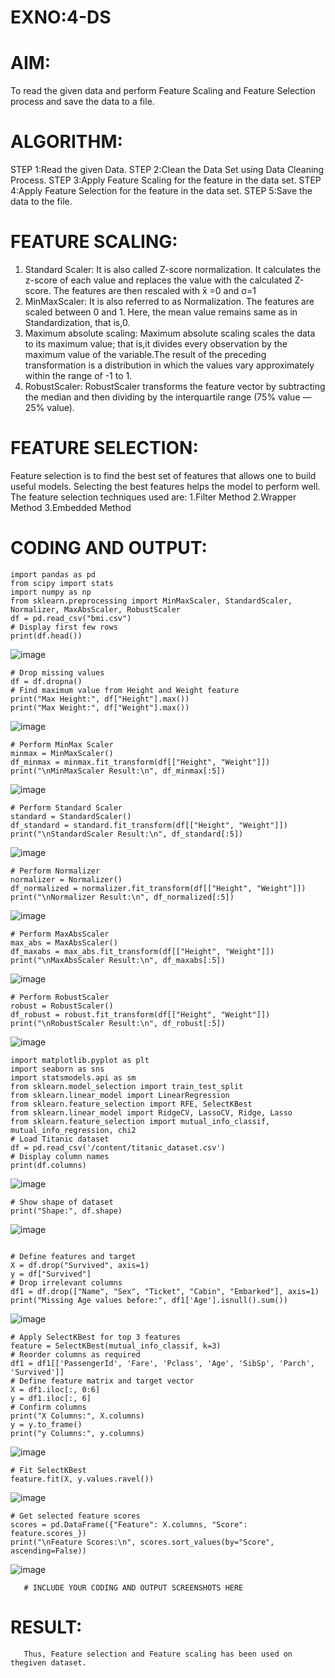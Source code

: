 # EXNO:4-DS
# AIM:
To read the given data and perform Feature Scaling and Feature Selection process and save the
data to a file.

# ALGORITHM:
STEP 1:Read the given Data.
STEP 2:Clean the Data Set using Data Cleaning Process.
STEP 3:Apply Feature Scaling for the feature in the data set.
STEP 4:Apply Feature Selection for the feature in the data set.
STEP 5:Save the data to the file.

# FEATURE SCALING:
1. Standard Scaler: It is also called Z-score normalization. It calculates the z-score of each value and replaces the value with the calculated Z-score. The features are then rescaled with x̄ =0 and σ=1
2. MinMaxScaler: It is also referred to as Normalization. The features are scaled between 0 and 1. Here, the mean value remains same as in Standardization, that is,0.
3. Maximum absolute scaling: Maximum absolute scaling scales the data to its maximum value; that is,it divides every observation by the maximum value of the variable.The result of the preceding transformation is a distribution in which the values vary approximately within the range of -1 to 1.
4. RobustScaler: RobustScaler transforms the feature vector by subtracting the median and then dividing by the interquartile range (75% value — 25% value).

# FEATURE SELECTION:
Feature selection is to find the best set of features that allows one to build useful models. Selecting the best features helps the model to perform well.
The feature selection techniques used are:
1.Filter Method
2.Wrapper Method
3.Embedded Method

# CODING AND OUTPUT:
```
import pandas as pd
from scipy import stats
import numpy as np
from sklearn.preprocessing import MinMaxScaler, StandardScaler, Normalizer, MaxAbsScaler, RobustScaler
df = pd.read_csv("bmi.csv")
# Display first few rows
print(df.head())
```
![image](https://github.com/user-attachments/assets/4620d87a-74cd-42b7-99d5-1736ff7ddac6)

```
# Drop missing values
df = df.dropna()
# Find maximum value from Height and Weight feature
print("Max Height:", df["Height"].max())
print("Max Weight:", df["Weight"].max())
```
![image](https://github.com/user-attachments/assets/dc2626ab-b8ca-4720-8cc8-6368f5fd9e8c)
```
# Perform MinMax Scaler
minmax = MinMaxScaler()
df_minmax = minmax.fit_transform(df[["Height", "Weight"]])
print("\nMinMaxScaler Result:\n", df_minmax[:5])
```


![image](https://github.com/user-attachments/assets/ca188301-36d4-49d9-a225-242c8db58f98)

```
# Perform Standard Scaler
standard = StandardScaler()
df_standard = standard.fit_transform(df[["Height", "Weight"]])
print("\nStandardScaler Result:\n", df_standard[:5])
```
![image](https://github.com/user-attachments/assets/456bdc3f-d176-4807-8435-8db4b758d75d)
```
# Perform Normalizer
normalizer = Normalizer()
df_normalized = normalizer.fit_transform(df[["Height", "Weight"]])
print("\nNormalizer Result:\n", df_normalized[:5])
```
![image](https://github.com/user-attachments/assets/675c44f7-6108-43f9-9ea5-95b60d33bd6e)
```
# Perform MaxAbsScaler
max_abs = MaxAbsScaler()
df_maxabs = max_abs.fit_transform(df[["Height", "Weight"]])
print("\nMaxAbsScaler Result:\n", df_maxabs[:5])
```
![image](https://github.com/user-attachments/assets/28b435a7-9458-45ba-a7b9-8a085bb00629)

```
# Perform RobustScaler
robust = RobustScaler()
df_robust = robust.fit_transform(df[["Height", "Weight"]])
print("\nRobustScaler Result:\n", df_robust[:5])
```
![image](https://github.com/user-attachments/assets/4c7125d6-ddbc-481c-be65-96b5c03cc151)
```
import matplotlib.pyplot as plt
import seaborn as sns
import statsmodels.api as sm
from sklearn.model_selection import train_test_split
from sklearn.linear_model import LinearRegression
from sklearn.feature_selection import RFE, SelectKBest
from sklearn.linear_model import RidgeCV, LassoCV, Ridge, Lasso
from sklearn.feature_selection import mutual_info_classif, mutual_info_regression, chi2
# Load Titanic dataset
df = pd.read_csv('/content/titanic_dataset.csv')
# Display column names
print(df.columns)
```
![image](https://github.com/user-attachments/assets/4183fc45-f027-4952-b525-0dcc46c70665)

```
# Show shape of dataset
print("Shape:", df.shape)
```
![image](https://github.com/user-attachments/assets/5567bf5c-771f-4ccc-9b22-8f16af123a0c)
```

# Define features and target
X = df.drop("Survived", axis=1)
y = df["Survived"]
# Drop irrelevant columns
df1 = df.drop(["Name", "Sex", "Ticket", "Cabin", "Embarked"], axis=1)
print("Missing Age values before:", df1['Age'].isnull().sum())
```

![image](https://github.com/user-attachments/assets/e4bac951-b2a4-40ea-bf1a-ac9814267441)

```
# Apply SelectKBest for top 3 features
feature = SelectKBest(mutual_info_classif, k=3)
# Reorder columns as required
df1 = df1[['PassengerId', 'Fare', 'Pclass', 'Age', 'SibSp', 'Parch', 'Survived']]
# Define feature matrix and target vector
X = df1.iloc[:, 0:6]
y = df1.iloc[:, 6]
# Confirm columns
print("X Columns:", X.columns)
y = y.to_frame()
print("y Columns:", y.columns)
```

![image](https://github.com/user-attachments/assets/9ef88b39-6c91-4fde-99bd-962aa1364eb5)
```
# Fit SelectKBest
feature.fit(X, y.values.ravel())

```

![image](https://github.com/user-attachments/assets/7047152c-0214-4068-9765-bee749a1fb9a)

```
# Get selected feature scores
scores = pd.DataFrame({"Feature": X.columns, "Score": feature.scores_})
print("\nFeature Scores:\n", scores.sort_values(by="Score", ascending=False))
```

![image](https://github.com/user-attachments/assets/1c80d0de-34a1-4b28-ba2e-f5d76e7bbd8f)















       # INCLUDE YOUR CODING AND OUTPUT SCREENSHOTS HERE
       
# RESULT:
       Thus, Feature selection and Feature scaling has been used on thegiven dataset.
